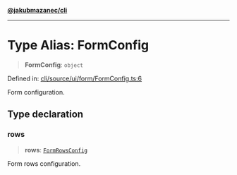 [**@jakubmazanec/cli**](../README.md)

---

# Type Alias: FormConfig

> **FormConfig**: `object`

Defined in:
[cli/source/ui/form/FormConfig.ts:6](https://github.com/jakubmazanec/tools/blob/4a8f82fa13ce52bb52e412e9ac98b543cce14fc2/packages/cli/source/ui/form/FormConfig.ts#L6)

Form configuration.

## Type declaration

### rows

> **rows**: [`FormRowsConfig`](FormRowsConfig.md)

Form rows configuration.
